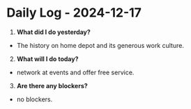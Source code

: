 # Daily Log - 2024-12-17

1. **What did I do yesterday?**

- The history on home depot and its generous work culture.

2. **What will I do today?**

- network at events and offer free service.

3. **Are there any blockers?**

- no blockers.

